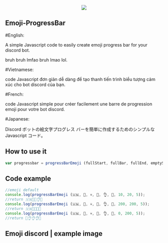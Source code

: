 <p align="center">
  <img src="https://img.uxfree.com/wp-content/uploads/2018/04/pixel-loading-bar.jpg">
</p>

## Emoji-ProgressBar
#English:

A simple Javascript code to easily create emoji progress bar for your discord bot.

bruh bruh lmfao bruh lmao lol.

#Vietnamese:

code Javascript đơn giản dễ dàng để tạo thanh tiến trình biểu tượng cảm xúc cho bot discord của bạn.

#French:

code Javascript simple pour créer facilement une barre de progression emoji pour votre bot discord.

#Japanese:

Discord ボットの絵文字プログレス バーを簡単に作成するためのシンプルな Javascript コード。

## How to use it

```javascript
var progressbar = progressBarEmoji (fullStart, fullBar, fullEnd, emptyStart, emptyBar, emptyEnd, value, maxValue, size);
```

## Code example
```js
//emoji default
console.log(progressBarEmoji (🇻🇳, 🐸, 💀, 🗿, 👌, 🙏, 10, 20, 5));
//return 🇻🇳🐸🐸👌🙏
console.log(progressBarEmoji (🇻🇳, 🐸, 💀, 🗿, 👌, 🙏, 200, 200, 5));
//return 🇻🇳🐸🐸🐸💀
console.log(progressBarEmoji (🇻🇳, 🐸, 💀, 🗿, 👌, 🙏, 0, 200, 5));
//return 🗿👌👌👌🙏
```
## Emoji discord | example image
